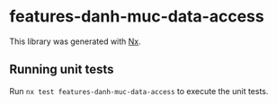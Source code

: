 # features-danh-muc-data-access

This library was generated with [Nx](https://nx.dev).

## Running unit tests

Run `nx test features-danh-muc-data-access` to execute the unit tests.
